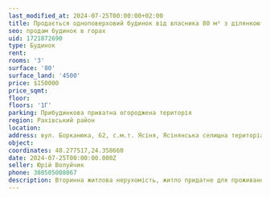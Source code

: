 ```yaml
---
last_modified_at: 2024-07-25T00:00:00+02:00
title: Продається одноповерховий будинок від власника 80 м² з ділянкою на Борканюка в селищі Ясіня
seo: продам будинок в горах
uid: 1721872690
type: Будинок
rent:
rooms: '3'
surface: '80'
surface_land: '4500'
price: $150000
price_sqmt:
floor:
floors: '1Г'
parking: Прибудинкова приватна огороджена територія
region: Рахівський район
location:
address: вул. Борканюка, 62, с.м.т. Ясіня, Ясінянська селищна територіальна громада
object:
coordinates: 48.277517,24.358660
date: 2024-07-25T00:00:00.000Z
seller: Юрій Волуйчик
phone: 380505008067
description: Вторинна житлова нерухомість, житло придатне для проживання
---
```

